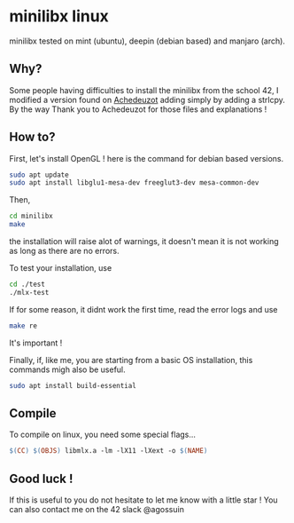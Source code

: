 # minilibx linux
minilibx tested on mint (ubuntu), deepin (debian based) and manjaro (arch).

## Why?
Some people having difficulties to install the minilibx from the school 42, I modified a version found on [Achedeuzot](https://achedeuzot.me/2014/12/20/installer-la-minilibx/) adding simply by adding a strlcpy.
By the way Thank you to Achedeuzot for those files and explanations !

## How to?
First, let's install OpenGL ! here is the command for debian based versions.
```bash
sudo apt update
sudo apt install libglu1-mesa-dev freeglut3-dev mesa-common-dev
```

Then,
```bash
cd minilibx
make
```
the installation will raise alot of warnings, it doesn't mean it is not working as long as there are no errors.

To test your installation, use
```bash
cd ./test
./mlx-test
```

If for some reason, it didnt work the first time, read the error logs and use
```bash
make re
```
It's important ! 

Finally, if, like me, you are starting from a basic OS installation, this commands migh also be useful.
```bash
sudo apt install build-essential
```
## Compile
To compile on linux, you need some special flags...
```makefile
$(CC) $(OBJS) libmlx.a -lm -lX11 -lXext -o $(NAME)
```
## Good luck !
If this is useful to you do not hesitate to let me know with a little star !
You can also contact me on the 42 slack @agossuin
